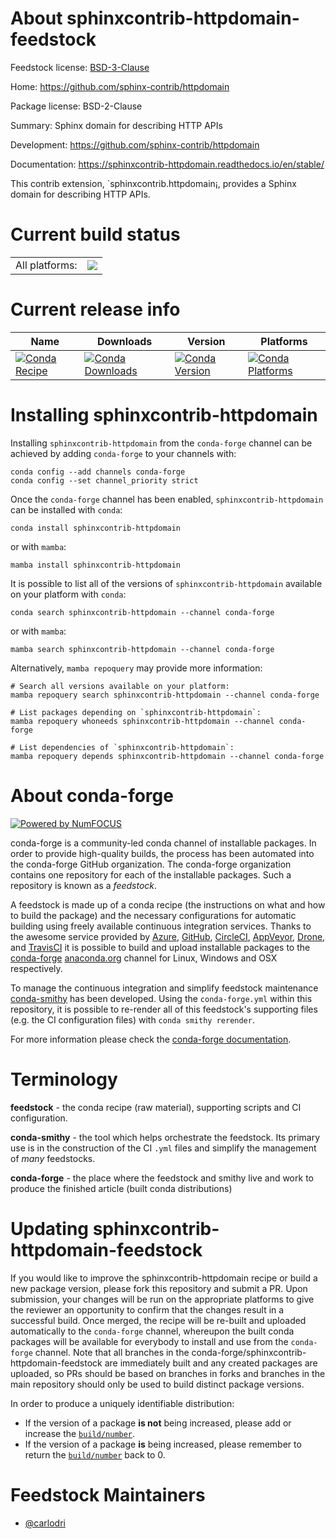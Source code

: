 About sphinxcontrib-httpdomain-feedstock
========================================

Feedstock license: [BSD-3-Clause](https://github.com/conda-forge/sphinxcontrib-httpdomain-feedstock/blob/main/LICENSE.txt)

Home: https://github.com/sphinx-contrib/httpdomain

Package license: BSD-2-Clause

Summary: Sphinx domain for describing HTTP APIs

Development: https://github.com/sphinx-contrib/httpdomain

Documentation: https://sphinxcontrib-httpdomain.readthedocs.io/en/stable/

This contrib extension, `sphinxcontrib.httpdomain¡, provides a Sphinx domain
 for describing HTTP APIs.


Current build status
====================


<table><tr><td>All platforms:</td>
    <td>
      <a href="https://dev.azure.com/conda-forge/feedstock-builds/_build/latest?definitionId=3569&branchName=main">
        <img src="https://dev.azure.com/conda-forge/feedstock-builds/_apis/build/status/sphinxcontrib-httpdomain-feedstock?branchName=main">
      </a>
    </td>
  </tr>
</table>

Current release info
====================

| Name | Downloads | Version | Platforms |
| --- | --- | --- | --- |
| [![Conda Recipe](https://img.shields.io/badge/recipe-sphinxcontrib--httpdomain-green.svg)](https://anaconda.org/conda-forge/sphinxcontrib-httpdomain) | [![Conda Downloads](https://img.shields.io/conda/dn/conda-forge/sphinxcontrib-httpdomain.svg)](https://anaconda.org/conda-forge/sphinxcontrib-httpdomain) | [![Conda Version](https://img.shields.io/conda/vn/conda-forge/sphinxcontrib-httpdomain.svg)](https://anaconda.org/conda-forge/sphinxcontrib-httpdomain) | [![Conda Platforms](https://img.shields.io/conda/pn/conda-forge/sphinxcontrib-httpdomain.svg)](https://anaconda.org/conda-forge/sphinxcontrib-httpdomain) |

Installing sphinxcontrib-httpdomain
===================================

Installing `sphinxcontrib-httpdomain` from the `conda-forge` channel can be achieved by adding `conda-forge` to your channels with:

```
conda config --add channels conda-forge
conda config --set channel_priority strict
```

Once the `conda-forge` channel has been enabled, `sphinxcontrib-httpdomain` can be installed with `conda`:

```
conda install sphinxcontrib-httpdomain
```

or with `mamba`:

```
mamba install sphinxcontrib-httpdomain
```

It is possible to list all of the versions of `sphinxcontrib-httpdomain` available on your platform with `conda`:

```
conda search sphinxcontrib-httpdomain --channel conda-forge
```

or with `mamba`:

```
mamba search sphinxcontrib-httpdomain --channel conda-forge
```

Alternatively, `mamba repoquery` may provide more information:

```
# Search all versions available on your platform:
mamba repoquery search sphinxcontrib-httpdomain --channel conda-forge

# List packages depending on `sphinxcontrib-httpdomain`:
mamba repoquery whoneeds sphinxcontrib-httpdomain --channel conda-forge

# List dependencies of `sphinxcontrib-httpdomain`:
mamba repoquery depends sphinxcontrib-httpdomain --channel conda-forge
```


About conda-forge
=================

[![Powered by
NumFOCUS](https://img.shields.io/badge/powered%20by-NumFOCUS-orange.svg?style=flat&colorA=E1523D&colorB=007D8A)](https://numfocus.org)

conda-forge is a community-led conda channel of installable packages.
In order to provide high-quality builds, the process has been automated into the
conda-forge GitHub organization. The conda-forge organization contains one repository
for each of the installable packages. Such a repository is known as a *feedstock*.

A feedstock is made up of a conda recipe (the instructions on what and how to build
the package) and the necessary configurations for automatic building using freely
available continuous integration services. Thanks to the awesome service provided by
[Azure](https://azure.microsoft.com/en-us/services/devops/), [GitHub](https://github.com/),
[CircleCI](https://circleci.com/), [AppVeyor](https://www.appveyor.com/),
[Drone](https://cloud.drone.io/welcome), and [TravisCI](https://travis-ci.com/)
it is possible to build and upload installable packages to the
[conda-forge](https://anaconda.org/conda-forge) [anaconda.org](https://anaconda.org/)
channel for Linux, Windows and OSX respectively.

To manage the continuous integration and simplify feedstock maintenance
[conda-smithy](https://github.com/conda-forge/conda-smithy) has been developed.
Using the ``conda-forge.yml`` within this repository, it is possible to re-render all of
this feedstock's supporting files (e.g. the CI configuration files) with ``conda smithy rerender``.

For more information please check the [conda-forge documentation](https://conda-forge.org/docs/).

Terminology
===========

**feedstock** - the conda recipe (raw material), supporting scripts and CI configuration.

**conda-smithy** - the tool which helps orchestrate the feedstock.
                   Its primary use is in the construction of the CI ``.yml`` files
                   and simplify the management of *many* feedstocks.

**conda-forge** - the place where the feedstock and smithy live and work to
                  produce the finished article (built conda distributions)


Updating sphinxcontrib-httpdomain-feedstock
===========================================

If you would like to improve the sphinxcontrib-httpdomain recipe or build a new
package version, please fork this repository and submit a PR. Upon submission,
your changes will be run on the appropriate platforms to give the reviewer an
opportunity to confirm that the changes result in a successful build. Once
merged, the recipe will be re-built and uploaded automatically to the
`conda-forge` channel, whereupon the built conda packages will be available for
everybody to install and use from the `conda-forge` channel.
Note that all branches in the conda-forge/sphinxcontrib-httpdomain-feedstock are
immediately built and any created packages are uploaded, so PRs should be based
on branches in forks and branches in the main repository should only be used to
build distinct package versions.

In order to produce a uniquely identifiable distribution:
 * If the version of a package **is not** being increased, please add or increase
   the [``build/number``](https://docs.conda.io/projects/conda-build/en/latest/resources/define-metadata.html#build-number-and-string).
 * If the version of a package **is** being increased, please remember to return
   the [``build/number``](https://docs.conda.io/projects/conda-build/en/latest/resources/define-metadata.html#build-number-and-string)
   back to 0.

Feedstock Maintainers
=====================

* [@carlodri](https://github.com/carlodri/)

